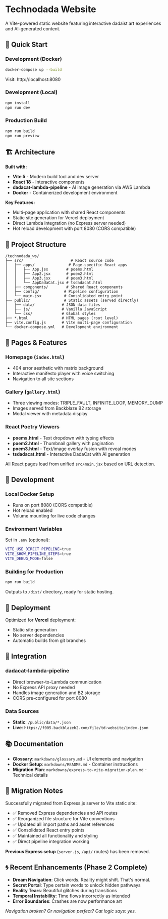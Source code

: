 # Technodada Website

A Vite-powered static website featuring interactive dadaist art experiences and AI-generated content.

## 🚀 Quick Start

### Development (Docker)

```bash
docker-compose up --build
```

Visit: http://localhost:8080

### Development (Local)

```bash
npm install
npm run dev
```

### Production Build

```bash
npm run build
npm run preview
```

## 🏗️ Architecture

**Built with:**

- **Vite 5** - Modern build tool and dev server
- **React 18** - Interactive components
- **dadacat-lambda-pipeline** - AI image generation via AWS Lambda
- **Docker** - Containerized development environment

**Key Features:**

- Multi-page application with shared React components
- Static site generation for Vercel deployment
- Direct Lambda integration (no Express server needed)
- Hot reload development with port 8080 (CORS compatible)

## 📁 Project Structure

```
/technodada_ws/
├── src/                     # React source code
│   ├── apps/               # Page-specific React apps
│   │   ├── App.jsx        # poems.html
│   │   ├── App2.jsx       # poem2.html
│   │   ├── App3.jsx       # poem3.html
│   │   └── AppDadaCat.jsx # tsdadacat.html
│   ├── components/        # Shared React components
│   ├── config/           # Pipeline configuration
│   └── main.jsx          # Consolidated entry point
├── public/               # Static assets (served directly)
│   ├── data/            # JSON data files
│   ├── js/              # Vanilla JavaScript
│   └── css/             # Global styles
├── *.html               # HTML pages (root level)
├── vite.config.js       # Vite multi-page configuration
└── docker-compose.yml   # Development environment
```

## 🎨 Pages & Features

### Homepage (`index.html`)

- 404 error aesthetic with matrix background
- Interactive manifesto player with voice switching
- Navigation to all site sections

### Gallery (`gallery.html`)

- Three viewing modes: TRIPLE_FAULT, INFINITE_LOOP, MEMORY_DUMP
- Images served from Backblaze B2 storage
- Modal viewer with metadata display

### React Poetry Viewers

- **poems.html** - Text dropdown with typing effects
- **poem2.html** - Thumbnail gallery with pagination
- **poem3.html** - Text/image overlay fusion with reveal modes
- **tsdadacat.html** - Interactive DadaCat with AI generation

All React pages load from unified `src/main.jsx` based on URL detection.

## 🔧 Development

### Local Docker Setup

- Runs on port 8080 (CORS compatible)
- Hot reload enabled
- Volume mounting for live code changes

### Environment Variables

Set in `.env` (optional):

```bash
VITE_USE_DIRECT_PIPELINE=true
VITE_SHOW_PIPELINE_STEPS=true
VITE_DEBUG_MODE=false
```

### Building for Production

```bash
npm run build
```

Outputs to `/dist/` directory, ready for static hosting.

## 🚀 Deployment

Optimized for **Vercel** deployment:

- Static site generation
- No server dependencies
- Automatic builds from git branches

## 🔗 Integration

### dadacat-lambda-pipeline

- Direct browser-to-Lambda communication
- No Express API proxy needed
- Handles image generation and B2 storage
- CORS pre-configured for port 8080

### Data Sources

- **Static**: `/public/data/*.json`
- **Live**: `https://f005.backblazeb2.com/file/td-website/index.json`

## 📚 Documentation

- **Glossary**: `markdowns/glossary.md` - UI elements and navigation
- **Docker Setup**: `markdowns/README.md` - Container instructions
- **Migration Plan**: `markdowns/express-to-vite-migration-plan.md` - Technical details

## 🎯 Migration Notes

Successfully migrated from Express.js server to Vite static site:

- ✅ Removed Express dependencies and API routes
- ✅ Reorganized file structure for Vite conventions
- ✅ Updated all import paths and asset references
- ✅ Consolidated React entry points
- ✅ Maintained all functionality and styling
- ✅ Direct pipeline integration working

**Previous Express setup** (`server.js`, `/api/` routes) has been removed.

## 🌀 Recent Enhancements (Phase 2 Complete)

- **Dream Navigation**: Click words. Reality might shift. That's normal.
- **Secret Portal**: Type certain words to unlock hidden pathways
- **Reality Tears**: Beautiful glitches during transitions
- **Temporal Instability**: Time flows incorrectly as intended
- **Error Boundaries**: Crashes are now performance art

_Navigation broken? Or navigation perfect? Cat logic says: yes._
